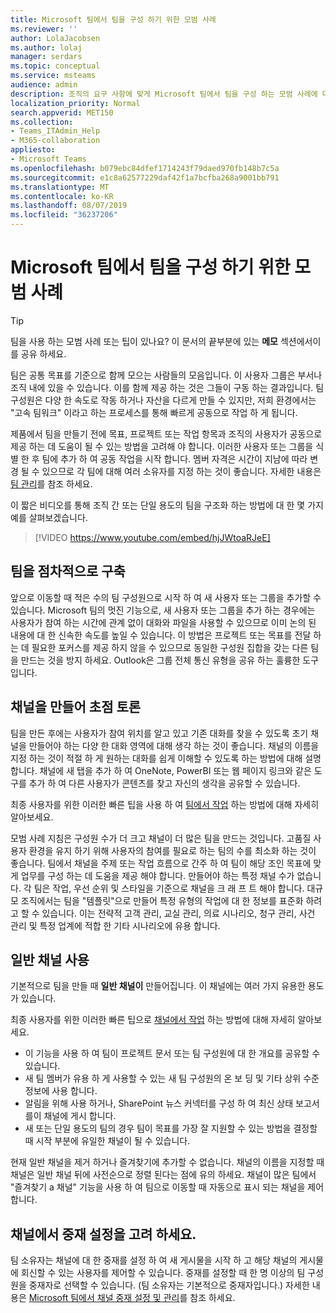 ```yaml
---
title: Microsoft 팀에서 팀을 구성 하기 위한 모범 사례
ms.reviewer: ''
author: LolaJacobsen
ms.author: lolaj
manager: serdars
ms.topic: conceptual
ms.service: msteams
audience: admin
description: 조직의 요구 사항에 맞게 Microsoft 팀에서 팀을 구성 하는 모범 사례에 대해 알아봅니다.
localization_priority: Normal
search.appverid: MET150
ms.collection:
- Teams_ITAdmin_Help
- M365-collaboration
appliesto:
- Microsoft Teams
ms.openlocfilehash: b079ebc84dfef1714243f79daed970fb148b7c5a
ms.sourcegitcommit: e1c8a62577229daf42f1a7bcfba268a9001bb791
ms.translationtype: MT
ms.contentlocale: ko-KR
ms.lasthandoff: 08/07/2019
ms.locfileid: "36237206"
---
```

<a name="best-practices-for-organizing-teams-in-microsoft-teams"></a>Microsoft 팀에서 팀을 구성 하기 위한 모범 사례
======================================================

> [!TIP]
> 팀을 사용 하는 모범 사례 또는 팁이 있나요? 이 문서의 끝부분에 있는 **메모** 섹션에서이를 공유 하세요.

팀은 공통 목표를 기준으로 함께 모으는 사람들의 모음입니다. 이 사용자 그룹은 부서나 조직 내에 있을 수 있습니다. 이를 함께 제공 하는 것은 그들이 구동 하는 결과입니다. 팀 구성원은 다양 한 속도로 작동 하거나 자산을 다르게 만들 수 있지만, 저희 환경에서는 "고속 팀워크" 이라고 하는 프로세스를 통해 빠르게 공동으로 작업 하 게 됩니다.  

제품에서 팀을 만들기 전에 목표, 프로젝트 또는 작업 항목과 조직의 사용자가 공동으로 제공 하는 데 도움이 될 수 있는 방법을 고려해 야 합니다. 이러한 사용자 또는 그룹을 식별 한 후 팀에 추가 하 여 공동 작업을 시작 합니다. 멤버 자격은 시간이 지남에 따라 변경 될 수 있으므로 각 팀에 대해 여러 소유자를 지정 하는 것이 좋습니다. 자세한 내용은 [팀 관리](https://support.office.com/article/Teams-and-Channels-df38ae23-8f85-46d3-b071-cb11b9de5499)를 참조 하세요.

이 짧은 비디오를 통해 조직 간 또는 단일 용도의 팀을 구조화 하는 방법에 대 한 몇 가지 예를 살펴보겠습니다.

> [!VIDEO https://www.youtube.com/embed/hjJWtoaRJeE]

## <a name="build-your-team-gradually"></a>팀을 점차적으로 구축

앞으로 이동할 때 적은 수의 팀 구성원으로 시작 하 여 새 사용자 또는 그룹을 추가할 수 있습니다. Microsoft 팀의 멋진 기능으로, 새 사용자 또는 그룹을 추가 하는 경우에는 사용자가 참여 하는 시간에 관계 없이 대화와 파일을 사용할 수 있으므로 이미 논의 된 내용에 대 한 신속한 속도를 높일 수 있습니다. 이 방법은 프로젝트 또는 목표를 전달 하는 데 필요한 포커스를 제공 하지 않을 수 있으므로 동일한 구성원 집합을 갖는 다른 팀을 만드는 것을 방지 하세요. Outlook은 그룹 전체 통신 유형을 공유 하는 훌륭한 도구입니다.

## <a name="create-channels-to-focus-discussions"></a>채널을 만들어 초점 토론

팀을 만든 후에는 사용자가 참여 위치를 알고 있고 기존 대화를 찾을 수 있도록 초기 채널을 만들어야 하는 다양 한 대화 영역에 대해 생각 하는 것이 좋습니다. 채널의 이름을 지정 하는 것이 적절 하 게 원하는 대화를 쉽게 이해할 수 있도록 하는 방법에 대해 설명 합니다. 채널에 새 탭을 추가 하 여 OneNote, PowerBI 또는 웹 페이지 링크와 같은 도구를 추가 하 여 다른 사용자가 콘텐츠를 찾고 자신의 생각을 공유할 수 있습니다.

최종 사용자를 위한 이러한 빠른 팁을 사용 하 여 [팀에서 작업](https://support.office.com/article/teams-and-channels-df38ae23-8f85-46d3-b071-cb11b9de5499#ID0EAABAAA=Work_in_teams) 하는 방법에 대해 자세히 알아보세요. 

모범 사례 지침은 구성원 수가 더 크고 채널이 더 많은 팀을 만드는 것입니다. 고품질 사용자 환경을 유지 하기 위해 사용자의 참여를 필요로 하는 팀의 수를 최소화 하는 것이 좋습니다. 팀에서 채널을 주제 또는 작업 흐름으로 간주 하 여 팀이 해당 조인 목표에 맞게 업무를 구성 하는 데 도움을 제공 해야 합니다. 만들어야 하는 특정 채널 수가 없습니다. 각 팀은 작업, 우선 순위 및 스타일을 기준으로 채널을 크 래 프 트 해야 합니다. 대규모 조직에서는 팀을 "템플릿"으로 만들어 특정 유형의 작업에 대 한 정보를 표준화 하려고 할 수 있습니다. 이는 전략적 고객 관리, 교실 관리, 의료 시나리오, 청구 관리, 사건 관리 및 특정 업계에 적합 한 기타 시나리오에 유용 합니다.

## <a name="use-the-general-channel"></a>일반 채널 사용

기본적으로 팀을 만들 때 **일반 채널이** 만들어집니다. 이 채널에는 여러 가지 유용한 용도가 있습니다.

최종 사용자를 위한 이러한 빠른 팁으로 [채널에서 작업](https://support.office.com/article/teams-and-channels-df38ae23-8f85-46d3-b071-cb11b9de5499#ID0EAABAAA=Work_in_channels) 하는 방법에 대해 자세히 알아보세요.

- 이 기능을 사용 하 여 팀이 프로젝트 문서 또는 팀 구성원에 대 한 개요를 공유할 수 있습니다.
- 새 팀 멤버가 유용 하 게 사용할 수 있는 새 팀 구성원의 온 보 딩 및 기타 상위 수준 정보에 사용 합니다.
- 알림을 위해 사용 하거나, SharePoint 뉴스 커넥터를 구성 하 여 최신 상태 보고서를이 채널에 게시 합니다.  
- 새 또는 단일 용도의 팀의 경우 팀이 목표를 가장 잘 지원할 수 있는 방법을 결정할 때 시작 부분에 유일한 채널이 될 수 있습니다.

현재 일반 채널을 제거 하거나 즐겨찾기에 추가할 수 없습니다. 채널의 이름을 지정할 때 채널은 일반 채널 뒤에 사전순으로 정렬 된다는 점에 유의 하세요. 채널이 많은 팀에서 "즐겨찾기 a 채널" 기능을 사용 하 여 팀으로 이동할 때 자동으로 표시 되는 채널을 제어 합니다. 

## <a name="consider-setting-up-moderation-in-your-channels"></a>채널에서 중재 설정을 고려 하세요.

팀 소유자는 채널에 대 한 중재를 설정 하 여 새 게시물을 시작 하 고 해당 채널의 게시물에 회신할 수 있는 사용자를 제어할 수 있습니다. 중재를 설정할 때 한 명 이상의 팀 구성원을 중재자로 선택할 수 있습니다. (팀 소유자는 기본적으로 중재자입니다.) 자세한 내용은 [Microsoft 팀에서 채널 중재 설정 및 관리](manage-channel-moderation-in-teams.md)를 참조 하세요.